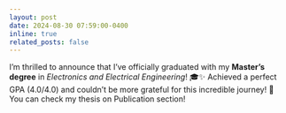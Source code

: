 ```yaml
---
layout: post
date: 2024-08-30 07:59:00-0400
inline: true
related_posts: false
---
```


I’m thrilled to announce that I’ve officially graduated with my **Master’s degree** in _Electronics and Electrical Engineering_! 🎓✨ Achieved a perfect GPA (4.0/4.0) and couldn’t be more grateful for this incredible journey! 🙌
You can check my thesis on Publication section!
